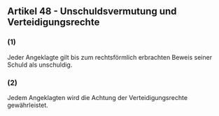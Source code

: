 ## Artikel 48 - Unschuldsvermutung und Verteidigungsrechte

### (1) 
Jeder Angeklagte gilt bis zum rechtsförmlich erbrachten Beweis seiner Schuld als unschuldig. 

### (2) 
Jedem Angeklagten wird die Achtung der Verteidigungsrechte gewährleistet.
